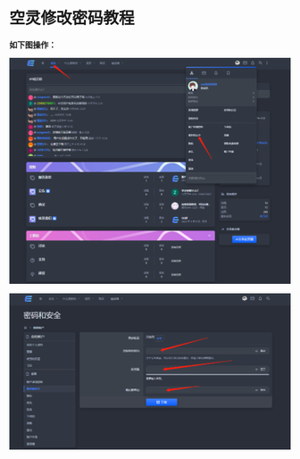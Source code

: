 # 空灵修改密码教程

**如下图操作：**

![](<../../.gitbook/assets/image (49) (1) (1) (1) (1).png>)

![](<../../.gitbook/assets/image (30) (1) (1) (1) (1).png>)

